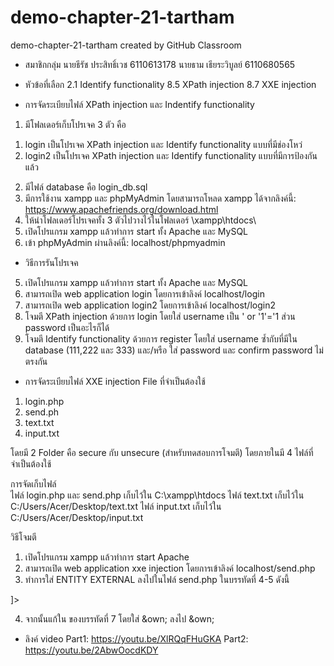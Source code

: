 # demo-chapter-21-tartham
demo-chapter-21-tartham created by GitHub Classroom

- สมาชิกกลุ่ม
นายธีรัช ประสิทธิ์เวช 6110613178
นายธาม เธียระวิบูลย์ 6110680565

- หัวข้อที่เลือก
2.1 Identify functionality
8.5 XPath injection
8.7 XXE injection

- การจัดระเบียบไฟล์
XPath injection และ Indentify functionality
1. มีโฟลเดอร์เก็บโปรเจค 3 ตัว คือ
1) login เป็นโปรเจค XPath injection และ Identify functionality แบบที่มีช่องโหว่
2) login2 เป็นโปรเจค XPath injection และ Identify functionality แบบที่มีการป้องกันแล้ว
2. มีไฟล์ database คือ login_db.sql
3. มีการใช้งาน xampp และ phpMyAdmin โดยสามารถโหลด xampp ได้จากลิงค์นี้: https://www.apachefriends.org/download.html
4. ให้นำโฟลเดอร์โปรเจคทั้ง 3 ตัวไปวางไว้ในโฟลเดอร์ \xampp\htdocs\
5. เปิดโปรแกรม xampp แล้วทำการ start ทั้ง Apache และ MySQL
6. เข้า phpMyAdmin ผ่านลิงค์นี้: localhost/phpmyadmin

- วิธีการรันโปรเจค
5. เปิดโปรแกรม xampp แล้วทำการ start ทั้ง Apache และ MySQL
6. สามารถเปิด web application login โดยการเข้าลิงค์ localhost/login
7. สามารถเปิด web application login2 โดยการเข้าลิงค์ localhost/login2
8. โจมตี XPath injection ด้วยการ login โดยใส่ username เป็น ' or '1'='1 ส่วน password เป็นอะไรก็ได้
9. โจมตี Identify functionality ด้วยการ register โดยใส่ username ซ้ำกับที่มีใน database (111,222 และ 333)
และ/หรือ ใส่ password และ confirm password ไม่ตรงกัน

- การจัดระเบียบไฟล์
XXE injection
File ที่จำเป็นต้องใช้
1. login.php
2. send.ph
3. text.txt
4. input.txt

โดยมี 2  Folder คือ secure กับ unsecure (สำหรับทดสอบการโจมตี) 
โดยภายในมี 4 ไฟล์ที่จำเป็นต้องใช้

การจัดเก็บไฟล์  
ไฟล์  login.php และ send.php เก็บไว้ใน   C:\xampp\htdocs
ไฟล์  text.txt  เก็บไว้ใน  C:/Users/Acer/Desktop/text.txt
ไฟล์  input.txt เก็บไว้ใน  C:/Users/Acer/Desktop/input.txt

วิธีโจมตี  
1. เปิดโปรแกรม xampp แล้วทำการ start Apache
2. สามารถเปิด web application xxe injection โดยการเข้าลิงค์  localhost/send.php
3.  ทำการใส่ ENTITY EXTERNAL ลงไปในไฟล์ send.php ในบรรทัดที่ 4-5 ดังนี้
<!DOCTYPE own [ <!ELEMENT own ANY >
<!ENTITY own SYSTEM "file:///C:/Users/Acer/Desktop/text.txt">]>
4.  จากนั้นแก้ใน <user></user> ของบรรทัดที่ 7 โดยใส่ &own; ลงไป
<user>&own;</user>

- ลิงค์ video
Part1: https://youtu.be/XlRQqFHuGKA
Part2: https://youtu.be/2AbwOocdKDY
